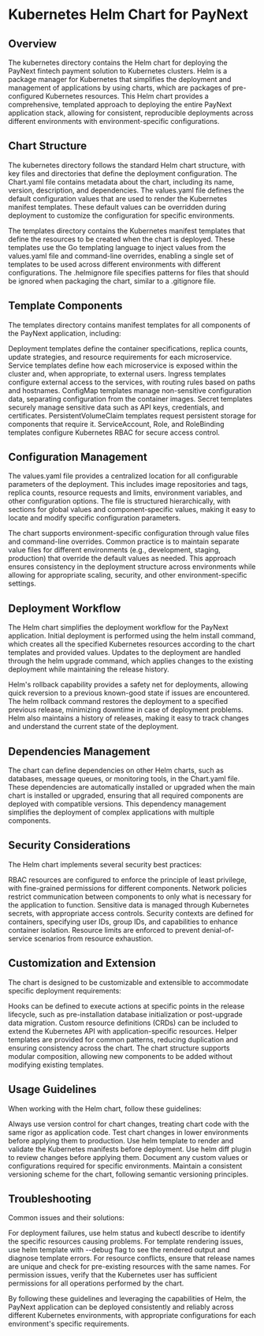 # Kubernetes Helm Chart for PayNext

## Overview

The kubernetes directory contains the Helm chart for deploying the PayNext fintech payment solution to Kubernetes clusters. Helm is a package manager for Kubernetes that simplifies the deployment and management of applications by using charts, which are packages of pre-configured Kubernetes resources. This Helm chart provides a comprehensive, templated approach to deploying the entire PayNext application stack, allowing for consistent, reproducible deployments across different environments with environment-specific configurations.

## Chart Structure

The kubernetes directory follows the standard Helm chart structure, with key files and directories that define the deployment configuration. The Chart.yaml file contains metadata about the chart, including its name, version, description, and dependencies. The values.yaml file defines the default configuration values that are used to render the Kubernetes manifest templates. These default values can be overridden during deployment to customize the configuration for specific environments.

The templates directory contains the Kubernetes manifest templates that define the resources to be created when the chart is deployed. These templates use the Go templating language to inject values from the values.yaml file and command-line overrides, enabling a single set of templates to be used across different environments with different configurations. The .helmignore file specifies patterns for files that should be ignored when packaging the chart, similar to a .gitignore file.

## Template Components

The templates directory contains manifest templates for all components of the PayNext application, including:

Deployment templates define the container specifications, replica counts, update strategies, and resource requirements for each microservice. Service templates define how each microservice is exposed within the cluster and, when appropriate, to external users. Ingress templates configure external access to the services, with routing rules based on paths and hostnames. ConfigMap templates manage non-sensitive configuration data, separating configuration from the container images. Secret templates securely manage sensitive data such as API keys, credentials, and certificates. PersistentVolumeClaim templates request persistent storage for components that require it. ServiceAccount, Role, and RoleBinding templates configure Kubernetes RBAC for secure access control.

## Configuration Management

The values.yaml file provides a centralized location for all configurable parameters of the deployment. This includes image repositories and tags, replica counts, resource requests and limits, environment variables, and other configuration options. The file is structured hierarchically, with sections for global values and component-specific values, making it easy to locate and modify specific configuration parameters.

The chart supports environment-specific configuration through value files and command-line overrides. Common practice is to maintain separate value files for different environments (e.g., development, staging, production) that override the default values as needed. This approach ensures consistency in the deployment structure across environments while allowing for appropriate scaling, security, and other environment-specific settings.

## Deployment Workflow

The Helm chart simplifies the deployment workflow for the PayNext application. Initial deployment is performed using the helm install command, which creates all the specified Kubernetes resources according to the chart templates and provided values. Updates to the deployment are handled through the helm upgrade command, which applies changes to the existing deployment while maintaining the release history.

Helm's rollback capability provides a safety net for deployments, allowing quick reversion to a previous known-good state if issues are encountered. The helm rollback command restores the deployment to a specified previous release, minimizing downtime in case of deployment problems. Helm also maintains a history of releases, making it easy to track changes and understand the current state of the deployment.

## Dependencies Management

The chart can define dependencies on other Helm charts, such as databases, message queues, or monitoring tools, in the Chart.yaml file. These dependencies are automatically installed or upgraded when the main chart is installed or upgraded, ensuring that all required components are deployed with compatible versions. This dependency management simplifies the deployment of complex applications with multiple components.

## Security Considerations

The Helm chart implements several security best practices:

RBAC resources are configured to enforce the principle of least privilege, with fine-grained permissions for different components. Network policies restrict communication between components to only what is necessary for the application to function. Sensitive data is managed through Kubernetes secrets, with appropriate access controls. Security contexts are defined for containers, specifying user IDs, group IDs, and capabilities to enhance container isolation. Resource limits are enforced to prevent denial-of-service scenarios from resource exhaustion.

## Customization and Extension

The chart is designed to be customizable and extensible to accommodate specific deployment requirements:

Hooks can be defined to execute actions at specific points in the release lifecycle, such as pre-installation database initialization or post-upgrade data migration. Custom resource definitions (CRDs) can be included to extend the Kubernetes API with application-specific resources. Helper templates are provided for common patterns, reducing duplication and ensuring consistency across the chart. The chart structure supports modular composition, allowing new components to be added without modifying existing templates.

## Usage Guidelines

When working with the Helm chart, follow these guidelines:

Always use version control for chart changes, treating chart code with the same rigor as application code. Test chart changes in lower environments before applying them to production. Use helm template to render and validate the Kubernetes manifests before deployment. Use helm diff plugin to review changes before applying them. Document any custom values or configurations required for specific environments. Maintain a consistent versioning scheme for the chart, following semantic versioning principles.

## Troubleshooting

Common issues and their solutions:

For deployment failures, use helm status and kubectl describe to identify the specific resources causing problems. For template rendering issues, use helm template with --debug flag to see the rendered output and diagnose template errors. For resource conflicts, ensure that release names are unique and check for pre-existing resources with the same names. For permission issues, verify that the Kubernetes user has sufficient permissions for all operations performed by the chart.

By following these guidelines and leveraging the capabilities of Helm, the PayNext application can be deployed consistently and reliably across different Kubernetes environments, with appropriate configurations for each environment's specific requirements.
